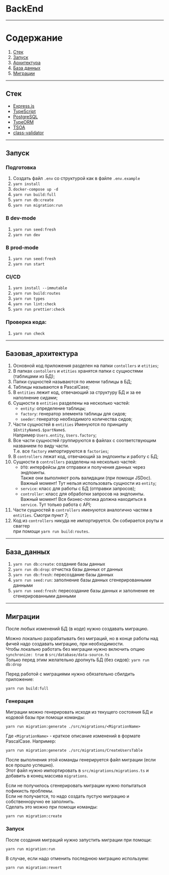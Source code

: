 # BackEnd

---

# Содержание

1. [Стек](#стек)
2. [Запуск](#запуск)
3. [Архитектура](#базовая_архитектура)
4. [База данных](#база_данных)
5. [Миграции](#миграции)

---

## Стек

- [Express.js](https://github.com/expressjs/express)
- [TypeScript](https://github.com/microsoft/TypeScript)
- [PostgreSQL](https://github.com/postgres/postgres)
- [TypeORM](https://github.com/typeorm/typeorm)
- [TSOA](https://github.com/lukeautry/tsoa)
- [class-validator](https://github.com/typestack/class-validator)

---

## Запуск

### Подготовка

1. Создать файл `.env` со структурой как в файле `.env.example`
2. `yarn install`
3. `docker-compose up -d`
4. `yarn run build:full`
5. `yarn run db:create`
6. `yarn run migration:run`

### В dev-mode

1. `yarn run seed:fresh`
2. `yarn run dev`

### В prod-mode

1. `yarn run seed:fresh`
2. `yarn run start`

### CI/CD

1. `yarn install --immutable`
2. `yarn run build:routes`
3. `yarn run types`
4. `yarn run lint:check`
5. `yarn run prettier:check`

### Проверка кода:

1. `yarn run check`

---

## Базовая_архитектура

1. Основной код приложения разделен на папки `contollers` и `etities`;
2. В папках `contollers` и `etities` хранятся папки с сущностями (таблицами из БД);
3. Папки сущностей называются по имени таблицы в БД;
4. Таблицы называются в PascalCase;
5. В `entities` лежит код, отвечающий за структуру БД и за ее наполнение сидами;
6. Сущности в `entities` разделены на несколько частей:
   - `entity`: определение таблицы;
   - `factory`: генератор элемента таблицы для сидов;
   - `seeder`: генератор необходимого количества сидов;
7. Части сущностей в `entities` Именуются по принципу `$EntityName$.$partName$`.<br>
   Например `Users.entity`, `Users.factory`;
8. Все части сущностей группируются в файлах с соответствующим названием по виду части.<br>
   Т.е. все `factory` импортируются в `factories`;
9. В `controllers` лежат код, отвечающий за эндпоинты и работу с БД;
10. Сущности в `controllers` разделены на несколько частей:
    - `DTO`: интерфейсы для отправки и получения данных через эндпоинты.<br>
      Также они выполняют роль валидации (при помощи JSDoc).<br>
      Важный момент! Тут нельзя использовать сущности из `entity`;
    - `service`: класс для работы с БД (отправки запросов);
    - `controller`: класс для обработки запросов на эндпоинты.<br>
      Важный момент! Вся бизнес-логика должна находиться в `service`. Тут только работа с API;
11. Части сущностей в `controllers` именуются аналогично частям в `entities`. Смотри пункт 7;
12. Код из `controllers` никуда не импортируется. Он собирается роуты и сваггер<br>
    при помощи `yarn run build:routes`.

---

## База_данных

1. `yarn run db:create`: создание базы данных
2. `yarn run db:drop`: отчистка базы данных от данных
3. `yarn run db:fresh`: пересоздание базы данных
4. `yarn run seed:run`: заполнение базы данных сгенерированными данными
5. `yarn run seed:fresh`: пересоздание базы данных и заполнение ее сгенерированными данными

---

## Миграции

После любых изменений БД (в коде) нужно создавать миграцию. <br>

Можно локально разрабатывать без миграций, но в конце работы над фичей надо создавать миграцию, при необходимости. <br>
Чтобы локально работать без миграции нужно включить опцию `synchronize: true` в `src/database/data-source.ts`<br>
Только перед этим желательно дропнуть БД (без сидов): `yarn run db:drop`

Перед работой с миграциями нужно обязательно сбилдить приложение:

`yarn run build:full`

### Генерация

Миграции можно генерировать исходя из текущего состояния БД и кодовой базы при помощи команды:

`yarn run migration:generate ./src/migrations/<MigrationName>`

Где `<MigrationName>` - краткое описание изменений в формате PascalCase. Например:<br>

`yarn run migration:generate ./src/migrations/CreateUsersTable`

После выполнения этой команды генерируется файл миграции (если все прошло успешно).<br>
Этот файл нужно импортировать в `src/migrations/migrations.ts` и добавить в конец массива `migrations`.

Если не получилось сгенерировать миграции нужно попытаться пофикисть проблемы.<br>
Если не получается, то надо создать пустую миграцию и собственноручно ее заполнить.<br>
Сделать это можно при помощи команды:

`yarn run migration:create`

### Запуск

После создания миграций нужно запустить миграции при помощи:

`yarn run migration:run`

В случае, если надо отменить последнюю миграцию используем:

`yarn run migration:revert`

